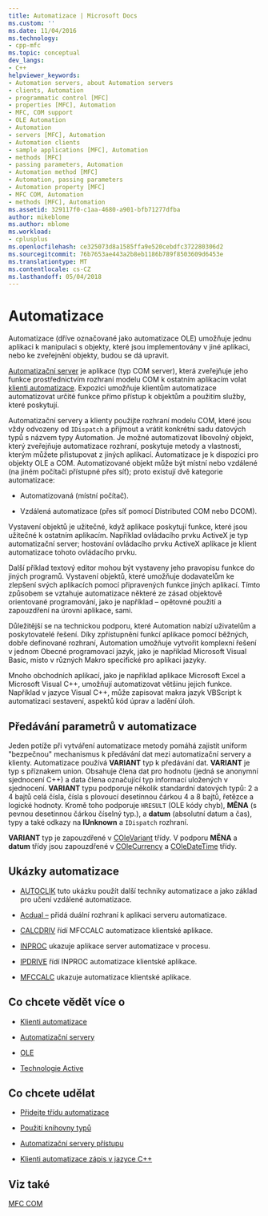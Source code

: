 ```yaml
---
title: Automatizace | Microsoft Docs
ms.custom: ''
ms.date: 11/04/2016
ms.technology:
- cpp-mfc
ms.topic: conceptual
dev_langs:
- C++
helpviewer_keywords:
- Automation servers, about Automation servers
- clients, Automation
- programmatic control [MFC]
- properties [MFC], Automation
- MFC, COM support
- OLE Automation
- Automation
- servers [MFC], Automation
- Automation clients
- sample applications [MFC], Automation
- methods [MFC]
- passing parameters, Automation
- Automation method [MFC]
- Automation, passing parameters
- Automation property [MFC]
- MFC COM, Automation
- methods [MFC], Automation
ms.assetid: 329117f0-c1aa-4680-a901-bfb71277dfba
author: mikeblome
ms.author: mblome
ms.workload:
- cplusplus
ms.openlocfilehash: ce325073d8a1585ffa9e520cebdfc372280306d2
ms.sourcegitcommit: 76b7653ae443a2b8eb1186b789f8503609d6453e
ms.translationtype: MT
ms.contentlocale: cs-CZ
ms.lasthandoff: 05/04/2018
---
```

# <a name="automation"></a>Automatizace
Automatizace (dříve označované jako automatizace OLE) umožňuje jednu aplikaci k manipulaci s objekty, které jsou implementovány v jiné aplikaci, nebo ke zveřejnění objekty, budou se dá upravit.  
  
 [Automatizační server](../mfc/automation-servers.md) je aplikace (typ COM server), která zveřejňuje jeho funkce prostřednictvím rozhraní modelu COM k ostatním aplikacím volat [klienti automatizace](../mfc/automation-clients.md). Expozici umožňuje klientům automatizace automatizovat určité funkce přímo přístup k objektům a použitím služby, které poskytují.  
  
 Automatizační servery a klienty použijte rozhraní modelu COM, které jsou vždy odvozeny od `IDispatch` a přijmout a vrátit konkrétní sadu datových typů s názvem typy Automation. Je možné automatizovat libovolný objekt, který zveřejňuje automatizace rozhraní, poskytuje metody a vlastnosti, kterým můžete přistupovat z jiných aplikací. Automatizace je k dispozici pro objekty OLE a COM. Automatizované objekt může být místní nebo vzdálené (na jiném počítači přístupné přes síť); proto existují dvě kategorie automatizace:  
  
-   Automatizovaná (místní počítač).  
  
-   Vzdálená automatizace (přes síť pomocí Distributed COM nebo DCOM).  
  
 Vystavení objektů je užitečné, když aplikace poskytují funkce, které jsou užitečné k ostatním aplikacím. Například ovládacího prvku ActiveX je typ automatizační server; hostování ovládacího prvku ActiveX aplikace je klient automatizace tohoto ovládacího prvku.  
  
 Další příklad textový editor mohou být vystaveny jeho pravopisu funkce do jiných programů. Vystavení objektů, které umožňuje dodavatelům ke zlepšení svých aplikacích pomocí připravených funkce jiných aplikací. Tímto způsobem se vztahuje automatizace některé ze zásad objektově orientované programování, jako je například – opětovné použití a zapouzdření na úrovni aplikace, sami.  
  
 Důležitější se na technickou podporu, které Automation nabízí uživatelům a poskytovatelé řešení. Díky zpřístupnění funkcí aplikace pomocí běžných, dobře definované rozhraní, Automation umožňuje vytvořit komplexní řešení v jednom Obecné programovací jazyk, jako je například Microsoft Visual Basic, místo v různých Makro specifické pro aplikaci jazyky.  
  
 Mnoho obchodních aplikací, jako je například aplikace Microsoft Excel a Microsoft Visual C++, umožňují automatizovat většinu jejich funkce. Například v jazyce Visual C++, může zapisovat makra jazyk VBScript k automatizaci sestavení, aspektů kód úprav a ladění úloh.  
  
##  <a name="_core_passing_parameters_in_automation"></a> Předávání parametrů v automatizace  
 Jeden potíže při vytváření automatizace metody pomáhá zajistit uniform "bezpečnou" mechanismus k předávání dat mezi automatizační servery a klienty. Automatizace používá **VARIANT** typ k předávání dat. **VARIANT** je typ s příznakem union. Obsahuje člena dat pro hodnotu (jedná se anonymní sjednocení C++) a data člena označující typ informací uložených v sjednocení. **VARIANT** typu podporuje několik standardní datových typů: 2 a 4 bajtů celá čísla, čísla s plovoucí desetinnou čárkou 4 a 8 bajtů, řetězce a logické hodnoty. Kromě toho podporuje `HRESULT` (OLE kódy chyb), **MĚNA** (s pevnou desetinnou čárkou číselný typ.), a **datum** (absolutní datum a čas), typy a také odkazy na **IUnknown**  a `IDispatch` rozhraní.  
  
 **VARIANT** typ je zapouzdřené v [COleVariant](../mfc/reference/colevariant-class.md) třídy. V podporu **MĚNA** a **datum** třídy jsou zapouzdřené v [COleCurrency](../mfc/reference/colecurrency-class.md) a [COleDateTime](../atl-mfc-shared/reference/coledatetime-class.md) třídy.  
  
## <a name="automation-samples"></a>Ukázky automatizace  
  
-   [AUTOCLIK](../visual-cpp-samples.md) tuto ukázku použít další techniky automatizace a jako základ pro učení vzdálené automatizace.  
  
-   [Acdual –](../visual-cpp-samples.md) přidá duální rozhraní k aplikaci serveru automatizace.  
  
-   [CALCDRIV](../visual-cpp-samples.md) řídí MFCCALC automatizace klientské aplikace.  
  
-   [INPROC](../visual-cpp-samples.md) ukazuje aplikace server automatizace v procesu.  
  
-   [IPDRIVE](../visual-cpp-samples.md) řídí INPROC automatizace klientské aplikace.  
  
-   [MFCCALC](../visual-cpp-samples.md) ukazuje automatizace klientské aplikace.  
  
## <a name="what-do-you-want-to-know-more-about"></a>Co chcete vědět více o  
  
-   [Klienti automatizace](../mfc/automation-clients.md)  
  
-   [Automatizační servery](../mfc/automation-servers.md)  
  
-   [OLE](../mfc/ole-in-mfc.md)  
  
-   [Technologie Active](../mfc/mfc-com.md)  
  
## <a name="what-do-you-want-to-do"></a>Co chcete udělat  
  
-   [Přidejte třídu automatizace](../mfc/automation-servers.md)  
  
-   [Použití knihovny typů](../mfc/automation-clients-using-type-libraries.md)  
   
-   [Automatizační servery přístupu](../mfc/automation-servers.md)  
  
-   [Klienti automatizace zápis v jazyce C++](../mfc/automation-clients.md)  
  
## <a name="see-also"></a>Viz také  
 [MFC COM](../mfc/mfc-com.md)
